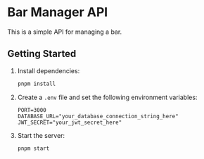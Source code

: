 # Bar Manager API

This is a simple API for managing a bar.

## Getting Started

1. Install dependencies:
   ```bash
   pnpm install
   ```

2. Create a `.env` file and set the following environment variables:
   ```
   PORT=3000
   DATABASE_URL="your_database_connection_string_here"
   JWT_SECRET="your_jwt_secret_here"
   ```

3. Start the server:
   ```bash
   pnpm start
   ```
